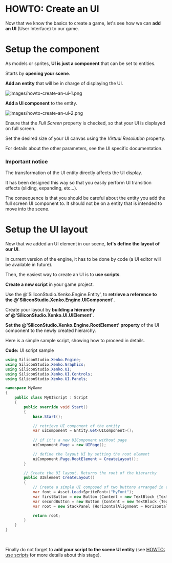 # HOWTO: Create an UI

Now that we know the basics to create a game, let's see how we can **add an UI** (User Interface) to our game.

# Setup the component

As models or sprites, **UI is just a component** that can be set to entities.

Starts by **opening your scene**. 

**Add an entity** that will be in charge of displaying the UI.

![images/howto-create-an-ui-1.png](images/howto-create-an-ui-1.png) 

**Add a UI component** to the entity.

![images/howto-create-an-ui-2.png](images/howto-create-an-ui-2.png) 

Ensure that the *Full Screen* property is checked, so that your UI is displayed on full screen.

Set the desired size of your UI canvas using the *Virtual Resolution* property.

For details about the other parameters, see the UI specific documentation.

### Important notice

The transformation of the UI entity directly affects the UI display.

It has been designed this way so that you easily perform UI transition effects (sliding, expanding, etc...).

The consequence is that you should be careful about the entity you add the full screen UI component to. It should not be on a entity that is intended to move into the scene.

# Setup the UI layout

Now that we added an UI element in our scene, **let's define the layout of our UI**.

In current version of the engine, it has to be done by code (a UI editor will be available in future).

Then, the easiest way to create an UI is to **use scripts**.

**Create a new script** in your game project.

Use the @'SiliconStudio.Xenko.Engine.Entity', to **retrieve a reference to the @'SiliconStudio.Xenko.Engine.UIComponent'**.

Create your layout by **building a hierarchy of @'SiliconStudio.Xenko.UI.UIElement'**.

**Set the @'SiliconStudio.Xenko.Engine.RootElement' property** of the UI component to the newly created hierarchy.

Here is a simple sample script, showing how to proceed in details.

**Code:** UI script sample

```cs
using SiliconStudio.Xenko.Engine;
using SiliconStudio.Xenko.Graphics;
using SiliconStudio.Xenko.UI;
using SiliconStudio.Xenko.UI.Controls;
using SiliconStudio.Xenko.UI.Panels;

namespace MyGame
{
    public class MyUIScript : Script
    {
        public override void Start()
        {
            base.Start();

            // retrieve UI component of the entity 
            var uiComponent = Entity.Get<UIComponent>();
            
            // if it's a new UIComponent without page
            uiComponent.Page = new UIPage();            

            // define the layout UI by setting the root element
            uiComponent.Page.RootElement = CreateLayout();
        }

        // Create the UI layout. Returns the root of the hierarchy
        public UIElement CreateLayout()
        {
            // Create a simple UI composed of two buttons arranged in a stack panel.
            var font = Asset.Load<SpriteFont>("MyFont");
            var firstButton = new Button {Content = new TextBlock {Text = "First Button", Font = font}};
            var secondButton = new Button {Content = new TextBlock {Text = "Second Button", Font = font}};
            var root = new StackPanel {HorizontalAlignment = HorizontalAlignment.Left, Children = {firstButton, secondButton}};

            return root;
        }
    }
}
```


 

Finally do not forget to **add your script to the scene UI entity** (see [HOWTO: use scripts](howto-use-scripts.md) for more details about this stage).

 

